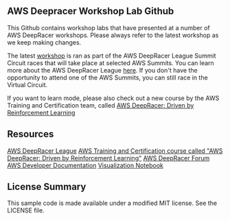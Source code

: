 ## AWS Deepracer Workshop Lab Github

This Github contains workshop labs that have presented at a number of AWS DeepRacer workshops. Please always refer to the latest workshop as we keep making changes.

The  latest [workshop]() is ran as part of the AWS DeepRacer League Summit Circuit races that will take place at selected AWS Summits. You can learn more about the AWS DeepRacer League [here](http://www.deepracerleague.com/). If you don't have the opportunity to attend one of the AWS Summits, you can still race in the Virtual Circuit.

If you want to learn mode, please also check out a new course by the AWS Training and Certification team, called [AWS DeepRacer: Driven by Reinforcement Learning](https://kiku.aws.training/learningobject/wbc?id=32143)

## Resources

[AWS DeepRacer League](http://www.deepracerleague.com/)
[AWS Training and Certification course called "AWS DeepRacer: Driven by Reinforcement Learning"](https://kiku.aws.training/learningobject/wbc?id=32143)
[AWS DeepRacer Forum]( https://forums.aws.amazon.com/forum.jspa?forumID=318)
[AWS Developer Documentation](https://docs.aws.amazon.com/deepracer/latest/developerguide/deepracer-build-your-track.html) 
[Visualization Notebook](https://github.com/aws-samples/aws-deepracer-workshops/blob/master/utils/DeepRacer%20Log%20Analysis.ipynb)


## License Summary

This sample code is made available under a modified MIT license. See the LICENSE file.
